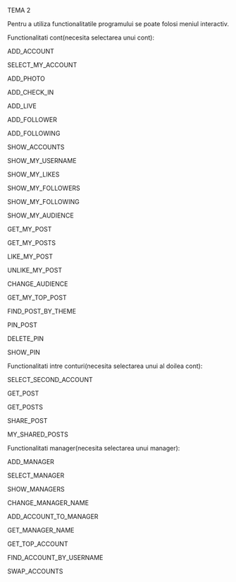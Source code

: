TEMA 2

Pentru a utiliza functionalitatile programului se poate folosi meniul interactiv.

Functionalitati cont(necesita selectarea unui cont):

ADD_ACCOUNT

SELECT_MY_ACCOUNT

ADD_PHOTO

ADD_CHECK_IN

ADD_LIVE

ADD_FOLLOWER

ADD_FOLLOWING

SHOW_ACCOUNTS

SHOW_MY_USERNAME

SHOW_MY_LIKES

SHOW_MY_FOLLOWERS

SHOW_MY_FOLLOWING

SHOW_MY_AUDIENCE

GET_MY_POST

GET_MY_POSTS

LIKE_MY_POST

UNLIKE_MY_POST

CHANGE_AUDIENCE

GET_MY_TOP_POST

FIND_POST_BY_THEME

PIN_POST

DELETE_PIN

SHOW_PIN

Functionalitati intre conturi(necesita selectarea unui al doilea cont):

SELECT_SECOND_ACCOUNT

GET_POST

GET_POSTS

SHARE_POST

MY_SHARED_POSTS

Functionalitati manager(necesita selectarea unui manager):

ADD_MANAGER

SELECT_MANAGER

SHOW_MANAGERS

CHANGE_MANAGER_NAME

ADD_ACCOUNT_TO_MANAGER

GET_MANAGER_NAME

GET_TOP_ACCOUNT

FIND_ACCOUNT_BY_USERNAME

SWAP_ACCOUNTS